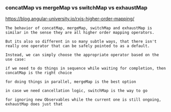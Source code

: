 ### concatMap vs mergeMap vs switchMap vs exhaustMap

https://blog.angular-university.io/rxjs-higher-order-mapping/

```
The behavior of concatMap, mergeMap, switchMap and exhaustMap is similar in the sense they are all higher order mapping operators.

But its also so different in so many subtle ways, that there isn't really one operator that can be safely pointed to as a default.

Instead, we can simply choose the appropriate operator based on the use case:

if we need to do things in sequence while waiting for completion, then concatMap is the right choice

for doing things in parallel, mergeMap is the best option

in case we need cancellation logic, switchMap is the way to go

for ignoring new Observables while the current one is still ongoing, exhaustMap does just that
```


